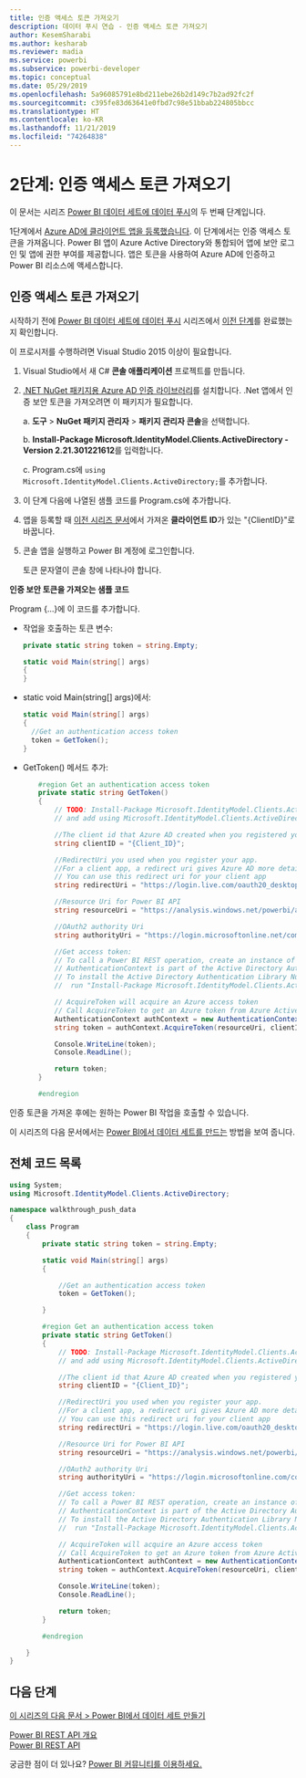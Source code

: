 ```yaml
---
title: 인증 액세스 토큰 가져오기
description: 데이터 푸시 연습 - 인증 액세스 토큰 가져오기
author: KesemSharabi
ms.author: kesharab
ms.reviewer: madia
ms.service: powerbi
ms.subservice: powerbi-developer
ms.topic: conceptual
ms.date: 05/29/2019
ms.openlocfilehash: 5a96085791e8bd211ebe26b2d149c7b2ad92fc2f
ms.sourcegitcommit: c395fe83d63641e0fbd7c98e51bbab224805bbcc
ms.translationtype: HT
ms.contentlocale: ko-KR
ms.lasthandoff: 11/21/2019
ms.locfileid: "74264838"
---
```

# <a name="step-2-get-an-authentication-access-token"></a>2단계: 인증 액세스 토큰 가져오기

이 문서는 시리즈 [Power BI 데이터 세트에 데이터 푸시](walkthrough-push-data.md)의 두 번째 단계입니다.

1단계에서 [Azure AD에 클라이언트 앱을 등록했습니다](walkthrough-push-data-register-app-with-azure-ad.md). 이 단계에서는 인증 액세스 토큰을 가져옵니다. Power BI 앱이 Azure Active Directory와 통합되어 앱에 보안 로그인 및 앱에 권한 부여를 제공합니다. 앱은 토큰을 사용하여 Azure AD에 인증하고 Power BI 리소스에 액세스합니다.

## <a name="get-an-authentication-access-token"></a>인증 액세스 토큰 가져오기

시작하기 전에 [Power BI 데이터 세트에 데이터 푸시](walkthrough-push-data.md) 시리즈에서 [이전 단계](walkthrough-push-data-register-app-with-azure-ad.md)를 완료했는지 확인합니다. 

이 프로시저를 수행하려면 Visual Studio 2015 이상이 필요합니다.

1. Visual Studio에서 새 C# **콘솔 애플리케이션** 프로젝트를 만듭니다.

2. [.NET NuGet 패키지용 Azure AD 인증 라이브러리](https://www.nuget.org/packages/Microsoft.IdentityModel.Clients.ActiveDirectory/2.22.302111727)를 설치합니다. .Net 앱에서 인증 보안 토큰을 가져오려면 이 패키지가 필요합니다. 

     a. **도구** > **NuGet 패키지 관리자** > **패키지 관리자 콘솔**을 선택합니다.

     b. **Install-Package Microsoft.IdentityModel.Clients.ActiveDirectory -Version 2.21.301221612**를 입력합니다.

     c. Program.cs에 `using Microsoft.IdentityModel.Clients.ActiveDirectory;`를 추가합니다.

3. 이 단계 다음에 나열된 샘플 코드를 Program.cs에 추가합니다.

4. 앱을 등록할 때 [이전 시리즈 문서](walkthrough-push-data-register-app-with-azure-ad.md)에서 가져온 **클라이언트 ID**가 있는 "{ClientID}"로 바꿉니다.

5. 콘솔 앱을 실행하고 Power BI 계정에 로그인합니다. 

   토큰 문자열이 콘솔 창에 나타나야 합니다.

**인증 보안 토큰을 가져오는 샘플 코드**

Program {...}에 이 코드를 추가합니다.

* 작업을 호출하는 토큰 변수: 
  
  ```csharp
  private static string token = string.Empty;
  
  static void Main(string[] args)
  {
  }
  ```
* static void Main(string[] args)에서:
  
  ```csharp
  static void Main(string[] args)
  {
    //Get an authentication access token
    token = GetToken();
  }
  ```
* GetToken() 메서드 추가:

```csharp
       #region Get an authentication access token
       private static string GetToken()
       {
           // TODO: Install-Package Microsoft.IdentityModel.Clients.ActiveDirectory -Version 2.21.301221612
           // and add using Microsoft.IdentityModel.Clients.ActiveDirectory

           //The client id that Azure AD created when you registered your client app.
           string clientID = "{Client_ID}";

           //RedirectUri you used when you register your app.
           //For a client app, a redirect uri gives Azure AD more details on the application that it will authenticate.
           // You can use this redirect uri for your client app
           string redirectUri = "https://login.live.com/oauth20_desktop.srf";

           //Resource Uri for Power BI API
           string resourceUri = "https://analysis.windows.net/powerbi/api";

           //OAuth2 authority Uri
           string authorityUri = "https://login.microsoftonline.net/common/";

           //Get access token:
           // To call a Power BI REST operation, create an instance of AuthenticationContext and call AcquireToken
           // AuthenticationContext is part of the Active Directory Authentication Library NuGet package
           // To install the Active Directory Authentication Library NuGet package in Visual Studio,
           //  run "Install-Package Microsoft.IdentityModel.Clients.ActiveDirectory" from the nuget Package Manager Console.

           // AcquireToken will acquire an Azure access token
           // Call AcquireToken to get an Azure token from Azure Active Directory token issuance endpoint
           AuthenticationContext authContext = new AuthenticationContext(authorityUri);
           string token = authContext.AcquireToken(resourceUri, clientID, new Uri(redirectUri)).AccessToken;

           Console.WriteLine(token);
           Console.ReadLine();

           return token;
       }

       #endregion
```

인증 토큰을 가져온 후에는 원하는 Power BI 작업을 호출할 수 있습니다.

이 시리즈의 다음 문서에서는 [Power BI에서 데이터 세트를 만드는](walkthrough-push-data-create-dataset.md) 방법을 보여 줍니다.


## <a name="complete-code-listing"></a>전체 코드 목록

```csharp
using System;
using Microsoft.IdentityModel.Clients.ActiveDirectory;

namespace walkthrough_push_data
{
    class Program
    {
        private static string token = string.Empty;

        static void Main(string[] args)
        {

            //Get an authentication access token
            token = GetToken();

        }

        #region Get an authentication access token
        private static string GetToken()
        {
            // TODO: Install-Package Microsoft.IdentityModel.Clients.ActiveDirectory -Version 2.21.301221612
            // and add using Microsoft.IdentityModel.Clients.ActiveDirectory

            //The client id that Azure AD created when you registered your client app.
            string clientID = "{Client_ID}";

            //RedirectUri you used when you register your app.
            //For a client app, a redirect uri gives Azure AD more details on the application that it will authenticate.
            // You can use this redirect uri for your client app
            string redirectUri = "https://login.live.com/oauth20_desktop.srf";

            //Resource Uri for Power BI API
            string resourceUri = "https://analysis.windows.net/powerbi/api";

            //OAuth2 authority Uri
            string authorityUri = "https://login.microsoftonline.com/common/";

            //Get access token:
            // To call a Power BI REST operation, create an instance of AuthenticationContext and call AcquireToken
            // AuthenticationContext is part of the Active Directory Authentication Library NuGet package
            // To install the Active Directory Authentication Library NuGet package in Visual Studio,
            //  run "Install-Package Microsoft.IdentityModel.Clients.ActiveDirectory" from the nuget Package Manager Console.

            // AcquireToken will acquire an Azure access token
            // Call AcquireToken to get an Azure token from Azure Active Directory token issuance endpoint
            AuthenticationContext authContext = new AuthenticationContext(authorityUri);
            string token = authContext.AcquireToken(resourceUri, clientID, new Uri(redirectUri)).AccessToken;

            Console.WriteLine(token);
            Console.ReadLine();

            return token;
        }

        #endregion

    }
}
```



## <a name="next-steps"></a>다음 단계

[이 시리즈의 다음 문서 > Power BI에서 데이터 세트 만들기](walkthrough-push-data-create-dataset.md)

[Power BI REST API 개요](overview-of-power-bi-rest-api.md)  
[Power BI REST API](https://docs.microsoft.com/rest/api/power-bi/)  

궁금한 점이 더 있나요? [Power BI 커뮤니티를 이용하세요.](https://community.powerbi.com/)